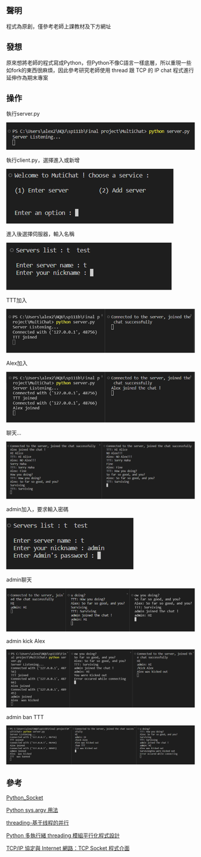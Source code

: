 ## 聲明
程式為原創，僅參考老師上課教材及下方網址

## 發想
原來想將老師的程式寫成Python，但Python不像C語言一樣底層，所以重現一些如fork的東西很麻煩，因此參考研究老師使用 thread 跟 TCP 的 IP chat 程式進行延伸作為期末專案

## 操作
執行server.py

![image](https://github.com/Jung217/sp111b/blob/main/asset/00%20exeServer.png)

執行client.py，選擇進入或新增

![image](https://github.com/Jung217/sp111b/blob/main/asset/01%20exeClient.png)

進入後選擇伺服器，輸入名稱

![image](https://github.com/Jung217/sp111b/blob/main/asset/01%20exeClient1.png)

TTT加入

![image](https://github.com/Jung217/sp111b/blob/main/asset/02%20joinChat.png)

Alex加入

![image](https://github.com/Jung217/sp111b/blob/main/asset/02%20joinChat1.png)

聊天...

![image](https://github.com/Jung217/sp111b/blob/main/asset/03%20chatting.png)

admin加入，要求輸入密碼

![image](https://github.com/Jung217/sp111b/blob/main/asset/04%20adminJoin.png)

admin聊天

![image](https://github.com/Jung217/sp111b/blob/main/asset/05%20adminSayHi.png)

admin kick Alex

![image](https://github.com/Jung217/sp111b/blob/main/asset/06%20adminKick.png)

admin ban TTT

![image](https://github.com/Jung217/sp111b/blob/main/asset/07%20adminBan.png)


## 參考
[Python_Socket](https://ithelp.ithome.com.tw/articles/10205819)

[Python sys.argv 用法](https://shengyu7697.github.io/python-sys-argv/)

[threading-基于线程的并行](https://docs.python.org/zh-tw/3/library/threading.html)

[Python 多執行緒 threading 模組平行化程式設計](https://blog.gtwang.org/programming/python-threading-multithreaded-programming-tutorial/)

[TCP/IP 協定與 Internet 網路：TCP Socket 程式介面](http://www.tsnien.idv.tw/Internet_WebBook/chap8/8-5%20Socket%20%E5%BA%AB%E5%AD%98%E5%87%BD%E6%95%B8.html)
